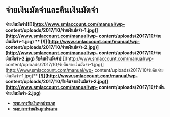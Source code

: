 # จ่ายเงินมัดจำและคืนเงินมัดจำ

**จ่ายเงินมัดจำ[![](http://www.smlaccount.com/manual/wp-
content/uploads/2017/10/จ่ายเงินมัดจำ-1.jpg)](http://www.smlaccount.com/manual/wp-
content/uploads/2017/10/จ่ายเงินมัดจำ-1.jpg) **
**[![](http://www.smlaccount.com/manual/wp-
content/uploads/2017/10/จ่ายเงินมัดจำ-2.jpg)](http://www.smlaccount.com/manual/wp-
content/uploads/2017/10/จ่ายเงินมัดจำ-2.jpg)**
**รับคืนเงินมัดจำ****[![](http://www.smlaccount.com/manual/wp-
content/uploads/2017/10/รับคืนจ่ายเงินมัดจำ-1.jpg)](http://www.smlaccount.com/manual/wp-
content/uploads/2017/10/รับคืนจ่ายเงินมัดจำ-1.jpg)**
**[![](http://www.smlaccount.com/manual/wp-
content/uploads/2017/10/รับคืนจ่ายเงินมัดจำ-2.jpg)](http://www.smlaccount.com/manual/wp-
content/uploads/2017/10/รับคืนจ่ายเงินมัดจำ-2.jpg)**  

  * [**ระบบการรับเงินทุกประเภท**](http://www.smlaccount.com/manual/?page_id=365)
  * [**ระบบการจ่ายเงินทุกประเภท**](http://www.smlaccount.com/manual/?page_id=369)


